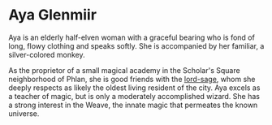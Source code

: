 # Aya Glenmiir

Aya is an elderly half-elven woman with a graceful bearing who is fond of long, flowy clothing and speaks softly. She is accompanied by her familiar, a silver-colored monkey.

As the proprietor of a small magical academy in the Scholar's Square neighborhood of Phlan, she is good friends with the [lord-sage](lord-sage.md), whom she deeply respects as likely the oldest living resident of the city. Aya excels as a teacher of magic, but is only a moderately accomplished wizard. She has a strong interest in the Weave, the innate magic that permeates the known universe.